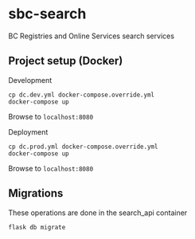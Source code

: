 # sbc-search
BC Registries and Online Services search services

## Project setup (Docker)

Development
```
cp dc.dev.yml docker-compose.override.yml
docker-compose up
```
Browse to `localhost:8080`

Deployment
```
cp dc.prod.yml docker-compose.override.yml
docker-compose up
```
Browse to `localhost:8080`

## Migrations

These operations are done in the search_api container
```
flask db migrate

```

